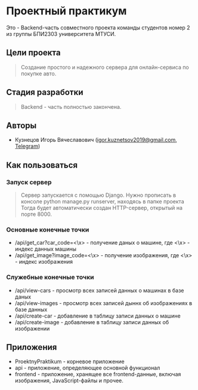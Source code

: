 # Проектный практикум
Это - Backend-часть совместного проекта команды студентов номер 2 из группы БПИ2303 университета МТУСИ.
## Цели проекта
> Создание простого и надежного сервера для онлайн-сервиса по покупке авто.
## Стадия разработки
> Backend - часть полностью закончена.
## Авторы
- Кузнецов Игорь Вячеславович (igor.kuznetsov2019@gmail.com, [Telegram](https://t.me/kivthe))
## Как пользоваться
### Запуск сервер
> Сервер запускается с помощью Django. Нужно прописать в консоле python manage.py runserver, находясь в папке проекта Тогда будет автоматически создан HTTP-сервер, открытый на порте 8000.
### Основные конечные точки
- /api/get_car?car_code=<\x> - получение даных о машине, где <\x> - индекс данных машины
- /api/get_image?image_code=<\x> - получение изображения, где <\x> - индекс изображения

### Служебные конечные точки
- /api/view-cars - просмотр всех записей данных о машинах в базе даных
- /api/view-images - просмотр всех записей дыннх об изображениях в базе данных
- /api/create-car - добавление в таблицу записи данных о машине
- /api/create-image - добавление в таблицу записи данных об изображении

## Приложения
- ProektnyPraktikum - корневое приложение
- api - приложение, определяющее основной функционал
- frontend - приложение, хранящее все frontend-данные, включая изображения, JavaScript-файлы и прочее.
